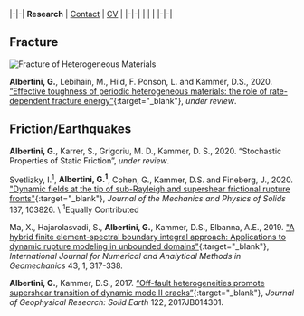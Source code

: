 |-|-|
**Research** | [Contact](contact.md) | [CV](gabriele_albertini_vitae.pdf) |
|-|-|
| | |
|-|-|

## Fracture ##

![Fracture of Heterogeneous Materials](2020_3d_printed_fracture/Stripes_5.0_VC_VWDW_06_strain_images_v2_white_square.gif)

**Albertini, G.**, Lebihain, M., Hild, F. Ponson, L. and Kammer, D.S., 2020. 
[“Effective toughness of periodic heterogeneous materials: the role of rate-dependent fracture energy”](https://arxiv-org.proxy.library.cornell.edu/pdf/2003.13805){:target="_blank"}, 
*under review*.

## Friction/Earthquakes ##

**Albertini, G.**, Karrer, S., Grigoriu, M. D., Kammer, D. S., 2020. “Stochastic Properties of Static Friction”,
*under review*.


Svetlizky, I.<sup>1</sup>, **Albertini, G.<sup>1</sup>**, Cohen, G., Kammer, D.S. and Fineberg, J., 2020. 
["Dynamic fields at the tip of sub-Rayleigh and supershear frictional rupture fronts"](https://doi.org/10.1016/j.jmps.2019.103826){:target="_blank"}, 
*Journal of the Mechanics and Physics of Solids* 137, 103826. \\
<sup>1</sup>Equally Contributed

Ma, X., Hajarolasvadi, S., **Albertini, G.**, Kammer, D.S., Elbanna, A.E., 2019. 
["A hybrid finite element-spectral boundary integral approach: Applications to dynamic rupture modeling in unbounded domains"](https://doi.org/10.1002/nag.2865){:target="_blank"},
*International Journal for Numerical and Analytical Methods in Geomechanics* 43, 1, 317-338. 

**Albertini, G.**, Kammer, D.S., 2017. 
[“Off-fault heterogeneities promote supershear transition of dynamic mode II cracks”](https://doi.org/10.1002/2017JB014301){:target="_blank"},
*Journal of Geophysical Research: Solid Earth* 122, 2017JB014301.

 


 
